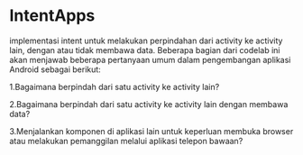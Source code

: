 # IntentApps
 implementasi intent untuk melakukan perpindahan dari activity ke activity lain, dengan atau tidak membawa data.
 Beberapa bagian dari codelab ini akan menjawab beberapa pertanyaan umum dalam pengembangan aplikasi Android sebagai berikut:
 
 1.Bagaimana berpindah dari satu activity ke activity lain?
 
 2.Bagaimana berpindah dari satu activity ke activity lain dengan membawa data?
 
 3.Menjalankan komponen di aplikasi lain untuk keperluan membuka browser atau melakukan pemanggilan melalui aplikasi telepon bawaan?
